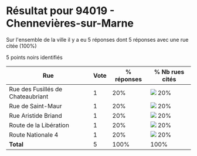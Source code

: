 # Résultat pour 94019 - Chennevières-sur-Marne

Sur l'ensemble de la ville il y a eu 5 réponses dont 5 réponses avec une rue citée (100%)

5 points noirs identifiés

| Rue | Vote | % réponses | % Nb rues cités|
|-----|------|------------|----------------|
| Rue des Fusillés de Chateaubriant | 1 | 20% | <img src="../../img/bar_20.gif" />&nbsp;20%|
| Rue de Saint-Maur | 1 | 20% | <img src="../../img/bar_20.gif" />&nbsp;20%|
| Rue Aristide Briand | 1 | 20% | <img src="../../img/bar_20.gif" />&nbsp;20%|
| Route de la Libération | 1 | 20% | <img src="../../img/bar_20.gif" />&nbsp;20%|
| Route Nationale 4 | 1 | 20% | <img src="../../img/bar_20.gif" />&nbsp;20%|
| **Total** | 5 | 100% | 100%|
